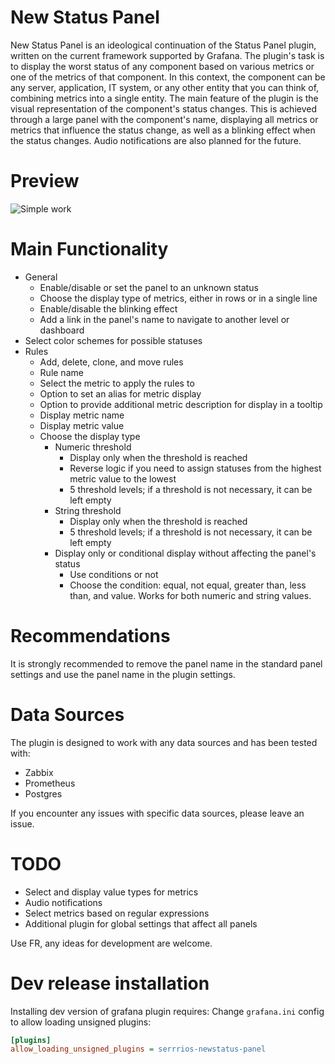 # New Status Panel

New Status Panel is an ideological continuation of the Status Panel plugin, written on the current framework supported by Grafana.
The plugin's task is to display the worst status of any component based on various metrics or one of the metrics of that component.
In this context, the component can be any server, application, IT system, or any other entity that you can think of, combining metrics into a single entity.
The main feature of the plugin is the visual representation of the component's status changes.
This is achieved through a large panel with the component's name, displaying all metrics or metrics that influence the status change, as well as a blinking effect when the status changes.
Audio notifications are also planned for the future.

# Preview
![Simple work](https://raw.githubusercontent.com/serrrios/New-Status-Panel/master/img/preview_transparent.png)

# Main Functionality
- General
    - Enable/disable or set the panel to an unknown status
    - Choose the display type of metrics, either in rows or in a single line
    - Enable/disable the blinking effect
    - Add a link in the panel's name to navigate to another level or dashboard
- Select color schemes for possible statuses
- Rules
    - Add, delete, clone, and move rules
    - Rule name
    - Select the metric to apply the rules to
    - Option to set an alias for metric display
    - Option to provide additional metric description for display in a tooltip
    - Display metric name
    - Display metric value
    - Choose the display type
        - Numeric threshold
            - Display only when the threshold is reached
            - Reverse logic if you need to assign statuses from the highest metric value to the lowest
            - 5 threshold levels; if a threshold is not necessary, it can be left empty
        - String threshold
            - Display only when the threshold is reached
            - 5 threshold levels; if a threshold is not necessary, it can be left empty
        - Display only or conditional display without affecting the panel's status
            - Use conditions or not
            - Choose the condition: equal, not equal, greater than, less than, and value. Works for both numeric and string values.

# Recommendations
It is strongly recommended to remove the panel name in the standard panel settings and use the panel name in the plugin settings.

# Data Sources
The plugin is designed to work with any data sources and has been tested with:
- Zabbix
- Prometheus
- Postgres

If you encounter any issues with specific data sources, please leave an issue.

# TODO
- Select and display value types for metrics
- Audio notifications
- Select metrics based on regular expressions
- Additional plugin for global settings that affect all panels

Use FR, any ideas for development are welcome.

# Dev release installation

Installing dev version of grafana plugin requires:
Change `grafana.ini` config to allow loading unsigned plugins:
``` ini
[plugins]
allow_loading_unsigned_plugins = serrrios-newstatus-panel
```